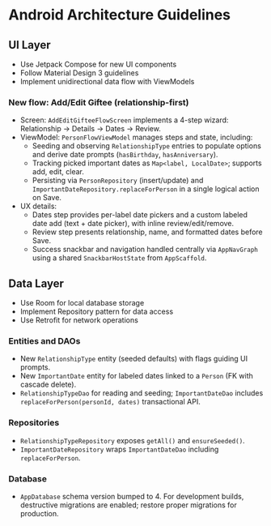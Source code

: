# Android Architecture Guidelines

## UI Layer
- Use Jetpack Compose for new UI components
- Follow Material Design 3 guidelines
- Implement unidirectional data flow with ViewModels

### New flow: Add/Edit Giftee (relationship-first)
- Screen: `AddEditGifteeFlowScreen` implements a 4-step wizard: Relationship → Details → Dates → Review.
- ViewModel: `PersonFlowViewModel` manages steps and state, including:
  - Seeding and observing `RelationshipType` entries to populate options and derive date prompts (`hasBirthday`, `hasAnniversary`).
  - Tracking picked important dates as `Map<label, LocalDate>`; supports add, edit, clear.
  - Persisting via `PersonRepository` (insert/update) and `ImportantDateRepository.replaceForPerson` in a single logical action on Save.
- UX details:
  - Dates step provides per-label date pickers and a custom labeled date add (text + date picker), with inline review/edit/remove.
  - Review step presents relationship, name, and formatted dates before Save.
  - Success snackbar and navigation handled centrally via `AppNavGraph` using a shared `SnackbarHostState` from `AppScaffold`.

## Data Layer
- Use Room for local database storage
- Implement Repository pattern for data access
- Use Retrofit for network operations

### Entities and DAOs
- New `RelationshipType` entity (seeded defaults) with flags guiding UI prompts.
- New `ImportantDate` entity for labeled dates linked to a `Person` (FK with cascade delete).
- `RelationshipTypeDao` for reading and seeding; `ImportantDateDao` includes `replaceForPerson(personId, dates)` transactional API.

### Repositories
- `RelationshipTypeRepository` exposes `getAll()` and `ensureSeeded()`.
- `ImportantDateRepository` wraps `ImportantDateDao` including `replaceForPerson`.

### Database
- `AppDatabase` schema version bumped to 4. For development builds, destructive migrations are enabled; restore proper migrations for production.